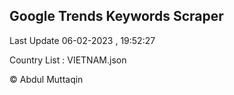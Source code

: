 

## Google Trends Keywords Scraper 
 
Last Update 06-02-2023 , 19:52:27

Country List :
VIETNAM.json



© Abdul Muttaqin 
